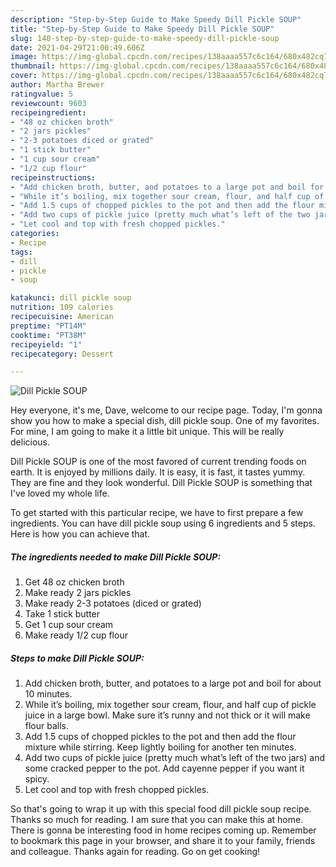```yaml
---
description: "Step-by-Step Guide to Make Speedy Dill Pickle SOUP"
title: "Step-by-Step Guide to Make Speedy Dill Pickle SOUP"
slug: 140-step-by-step-guide-to-make-speedy-dill-pickle-soup
date: 2021-04-29T21:00:49.606Z
image: https://img-global.cpcdn.com/recipes/138aaaa557c6c164/680x482cq70/dill-pickle-soup-recipe-main-photo.jpg
thumbnail: https://img-global.cpcdn.com/recipes/138aaaa557c6c164/680x482cq70/dill-pickle-soup-recipe-main-photo.jpg
cover: https://img-global.cpcdn.com/recipes/138aaaa557c6c164/680x482cq70/dill-pickle-soup-recipe-main-photo.jpg
author: Martha Brewer
ratingvalue: 5
reviewcount: 9603
recipeingredient:
- "48 oz chicken broth"
- "2 jars pickles"
- "2-3 potatoes diced or grated"
- "1 stick butter"
- "1 cup sour cream"
- "1/2 cup flour"
recipeinstructions:
- "Add chicken broth, butter, and potatoes to a large pot and boil for about 10 minutes."
- "While it’s boiling, mix together sour cream, flour, and half cup of pickle juice in a large bowl. Make sure it’s runny and not thick or it will make flour balls."
- "Add 1.5 cups of chopped pickles to the pot and then add the flour mixture while stirring. Keep lightly boiling for another ten minutes."
- "Add two cups of pickle juice (pretty much what’s left of the two jars) and some cracked pepper to the pot. Add cayenne pepper if you want it spicy."
- "Let cool and top with fresh chopped pickles."
categories:
- Recipe
tags:
- dill
- pickle
- soup

katakunci: dill pickle soup 
nutrition: 109 calories
recipecuisine: American
preptime: "PT14M"
cooktime: "PT38M"
recipeyield: "1"
recipecategory: Dessert

---
```



![Dill Pickle SOUP](https://img-global.cpcdn.com/recipes/138aaaa557c6c164/680x482cq70/dill-pickle-soup-recipe-main-photo.jpg)

Hey everyone, it's me, Dave, welcome to our recipe page. Today, I'm gonna show you how to make a special dish, dill pickle soup. One of my favorites. For mine, I am going to make it a little bit unique. This will be really delicious.

Dill Pickle SOUP is one of the most favored of current trending foods on earth. It is enjoyed by millions daily. It is easy, it is fast, it tastes yummy. They are fine and they look wonderful. Dill Pickle SOUP is something that I've loved my whole life.




To get started with this particular recipe, we have to first prepare a few ingredients. You can have dill pickle soup using 6 ingredients and 5 steps. Here is how you can achieve that.

<!--inarticleads1-->

##### The ingredients needed to make Dill Pickle SOUP:

1. Get 48 oz chicken broth
1. Make ready 2 jars pickles
1. Make ready 2-3 potatoes (diced or grated)
1. Take 1 stick butter
1. Get 1 cup sour cream
1. Make ready 1/2 cup flour




<!--inarticleads2-->

##### Steps to make Dill Pickle SOUP:

1. Add chicken broth, butter, and potatoes to a large pot and boil for about 10 minutes.
1. While it’s boiling, mix together sour cream, flour, and half cup of pickle juice in a large bowl. Make sure it’s runny and not thick or it will make flour balls.
1. Add 1.5 cups of chopped pickles to the pot and then add the flour mixture while stirring. Keep lightly boiling for another ten minutes.
1. Add two cups of pickle juice (pretty much what’s left of the two jars) and some cracked pepper to the pot. Add cayenne pepper if you want it spicy.
1. Let cool and top with fresh chopped pickles.




So that's going to wrap it up with this special food dill pickle soup recipe. Thanks so much for reading. I am sure that you can make this at home. There is gonna be interesting food in home recipes coming up. Remember to bookmark this page in your browser, and share it to your family, friends and colleague. Thanks again for reading. Go on get cooking!

